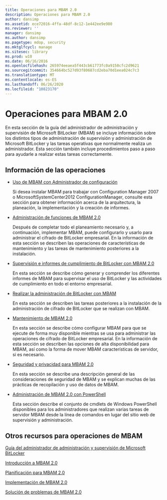 ```yaml
---
title: Operaciones para MBAM 2.0
description: Operaciones para MBAM 2.0
author: dansimp
ms.assetid: ece72016-4ffa-48df-8c12-1e442ee9e980
ms.reviewer: ''
manager: dansimp
ms.author: dansimp
ms.pagetype: mdop, security
ms.mktglfcycl: manage
ms.sitesec: library
ms.prod: w10
ms.date: 06/16/2016
ms.openlocfilehash: 265974eeaea5f443cb61773fc0a9158cfc2d9621
ms.sourcegitcommit: 354664bc527d93f80687cd2eba70d1eea024c7c3
ms.translationtype: MT
ms.contentlocale: es-ES
ms.lasthandoff: 06/26/2020
ms.locfileid: "10823170"
---
```

# Operaciones para MBAM 2.0


En esta sección de la guía del administrador de administración y supervisión de Microsoft BitLocker (MBAM) se incluye información sobre los distintos tipos de administración de supervisión y administración de Microsoft BitLocker y las tareas operativas que normalmente realiza un administrador. Esta sección también incluye procedimientos paso a paso para ayudarle a realizar estas tareas correctamente.

## Información de las operaciones


-   [Uso de MBAM con Administrador de configuración](using-mbam-with-configuration-manager.md)

    Si desea instalar MBAM para trabajar con Configuration Manager 2007 o MicrosoftSystemCenter2012 ConfigurationManager, consulte esta sección para obtener información acerca de la arquitectura, la planeación, la implementación y la creación de informes.

-   [Administración de funciones de MBAM 2.0](administering-mbam-20-features-mbam-2.md)

    Después de completar todo el planeamiento necesario y, a continuación, implementar MBAM, puede configurarlo y usarlo para administrar el cifrado de BitLocker empresarial. En la información de esta sección se describen las operaciones de características de mantenimiento y las tareas de mantenimiento posteriores a la instalación.

-   [Supervisión e informes de cumplimiento de BitLocker con MBAM 2.0](monitoring-and-reporting-bitlocker-compliance-with-mbam-20-mbam-2.md)

    En esta sección se describe cómo generar y comprender los diferentes informes de MBAM para supervisar el uso de BitLocker y las actividades de cumplimiento en todo el entorno empresarial.

-   [Realizar la administración de BitLocker con MBAM](performing-bitlocker-management-with-mbam-mbam-2.md)

    En esta sección se describen las tareas posteriores a la instalación de la administración de cifrado de BitLocker que se realizan con MBAM.

-   [Mantenimiento de MBAM 2.0](maintaining-mbam-20-mbam-2.md)

    En esta sección se describe cómo configurar MBAM para que se ejecute de forma muy disponible mientras se usa para administrar las operaciones de cifrado de BitLocker empresarial. En la información de esta sección se describen las opciones de alta disponibilidad para MBAM, así como la forma de mover MBAM características de servidor, si es necesario.

-   [Seguridad y privacidad para MBAM 2.0](security-and-privacy-for-mbam-20-mbam-2.md)

    En esta sección se describe una descripción general de las consideraciones de seguridad de MBAM y se explican muchas de las prácticas de recopilación y uso de datos de MBAM.

-   [Administración de MBAM 2.0 con PowerShell](administering-mbam-20-using-powershell-mbam-2.md)

    Esta sección describe el conjunto de cmdlets de Windows PowerShell disponibles para los administradores que realizan varias tareas de servidor MBAM desde la línea de comandos en lugar del sitio web de supervisión y administración.

## Otros recursos para operaciones de MBAM


[Guía del administrador de administración y supervisión de Microsoft BitLocker](index.md)

[Introducción a MBAM 2.0](getting-started-with-mbam-20-mbam-2.md)

[Planificación para MBAM 2.0](planning-for-mbam-20-mbam-2.md)

[Implementación de MBAM 2.0](deploying-mbam-20-mbam-2.md)

[Solución de problemas de MBAM 2.0](troubleshooting-mbam-20-mbam-2.md)

 

 





